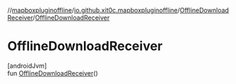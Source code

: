 //[mapboxpluginoffline](../../../index.md)/[io.github.xit0c.mapboxpluginoffline](../index.md)/[OfflineDownloadReceiver](index.md)/[OfflineDownloadReceiver](-offline-download-receiver.md)

# OfflineDownloadReceiver

[androidJvm]\
fun [OfflineDownloadReceiver](-offline-download-receiver.md)()
